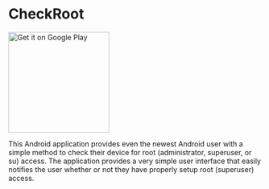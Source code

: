 # CheckRoot
<a href="#"><img width="200" alt="Get it on Google Play" src="https://play.google.com/intl/en_us/badges/images/generic/en-play-badge.png" /></a>


This Android application provides even the newest Android user with a simple method to check their device for 
root (administrator, superuser, or su) access. The application provides a very simple user interface 
that easily notifies the user whether or not they have properly setup root (superuser) access.

